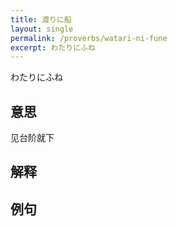 ```yaml
---
title: 渡りに船
layout: single
permalink: /proverbs/watari-ni-fune
excerpt: わたりにふね
---
```


わたりにふね

## 意思

见台阶就下

## 解释

## 例句

